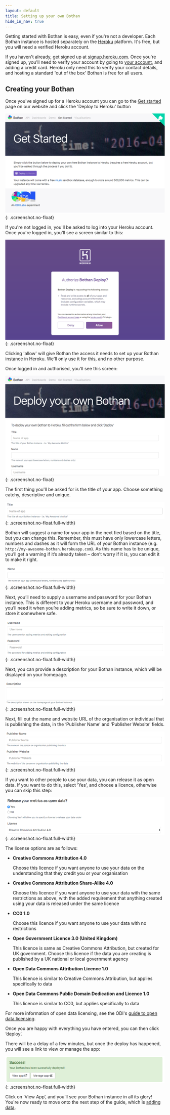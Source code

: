 ```yaml
---
layout: default
title: Setting up your own Bothan
hide_in_nav: true
---
```


Getting started with Bothan is easy, even if you're not a developer. Each
Bothan instance is hosted separately on the [Heroku](heroku.com) platform. It's free, but you
will need a verified Heroku account.

If you haven't already, get signed up at [signup.heroku.com](https://signup.heroku.com).
Once you're signed up, you'll need to verify your account by going to [your account](https://dashboard.heroku.com/account/billing),
and adding a credit card. Heroku only need this to verify your contact details,
and hosting a standard 'out of the box' Bothan is free for all users.

## Creating your Bothan

Once you've signed up for a Heroku account you can go to the [Get started](https://bothan.io/get-started.html)
page on our website and click the 'Deploy to Heroku' button

![](/images/setting-up/step-1.png){: .screenshot.no-float}

If you're not logged in, you'll be asked to log into your Heroku account. Once you're
logged in, you'll see a screen similar to this:

![](/images/setting-up/step-2.png){: .screenshot.no-float}

Clicking 'allow' will give Bothan the access it needs to set up your Bothan instance
in Heroku. We'll only use it for this, and no other purpose.

Once logged in and authorised, you'll see this screen:

![](/images/setting-up/step-3.png){: .screenshot.no-float}

The first thing you'll be asked for is the title of your app. Choose something
catchy, descriptive and unique.

![](/images/setting-up/step-4.png){: .screenshot.no-float.full-width}

Bothan will suggest a name for your app in the next fied based on the title,
but you can change this. Remember, this must have only lowercase letters,
numbers and dashes as it will form the URL of your Bothan instance (e.g. `http://my-awesome-bothan.herokuapp.com`).
As this name has to be unique, you’ll get a warning if it’s already taken –
don’t worry if it is, you can edit it to make it right.

![](/images/setting-up/step-5.png){: .screenshot.no-float.full-width}

Next, you’ll need to supply a username and password for your Bothan instance.
This is different to your Heroku username and password, and you’ll need it when you’re adding metrics, so be sure to write it down, or store it somewhere safe.

![](/images/setting-up/step-6.png){: .screenshot.no-float.full-width}

Next, you can provide a description for your Bothan instance, which will be
displayed on your homepage.

![](/images/setting-up/step-7.png){: .screenshot.no-float.full-width}

Next, fill out the name and website URL of the organisation or individual that
is publishing the data, in the ‘Publisher Name’ and ‘Publisher Website’ fields.

![](/images/setting-up/step-8.png){: .screenshot.no-float.full-width}

If you want to other people to use your data, you can release it as open data.
If you want to do this, select ‘Yes’, and choose a licence, otherwise you can
skip this step:

![](/images/setting-up/step-9.png){: .screenshot.no-float.full-width}

The license options are as follows:

* **Creative Commons Attribution 4.0**

    Choose this licence if you want anyone to use your data on the understanding that they credit you or your organisation
* **Creative Commons Attribution Share-Alike 4.0**

    Choose this licence if you want anyone to use your data with the same restrictions as above, with the added requirement that anything created using your data is released under the same licence
* **CC0 1.0**

    Choose this licence if you want anyone to use your data with no restrictions
* **Open Government Licence 3.0 (United Kingdom)**

    This licence is same as Creative Commons Attribution, but created for UK government. Choose this licence if the data you are creating is published by a UK national or local government agency
* **Open Data Commons Attribution Licence 1.0**

    This licence is similar to Creative Commons Attribution, but applies specifically to data
* **Open Data Commons Public Domain Dedication and Licence 1.0**

    This licence is similar to CC0, but applies specifically to data

For more information of open data licensing, see the ODI's [guide to open data licensing](https://theodi.org/guides/publishers-guide-open-data-licensing).

Once you are happy with everything you have entered, you can then click ‘deploy’.

There will be a delay of a few minutes, but once the deploy has happened,
you will see a link to view or manage the app:

![](/images/setting-up/step-11.png){: .screenshot.no-float.full-width}

Click on ‘View App’, and you’ll see your Bothan instance in all its glory!
You're now ready to move onto the next step of the guide, which is [adding data](/adding-data.html).
